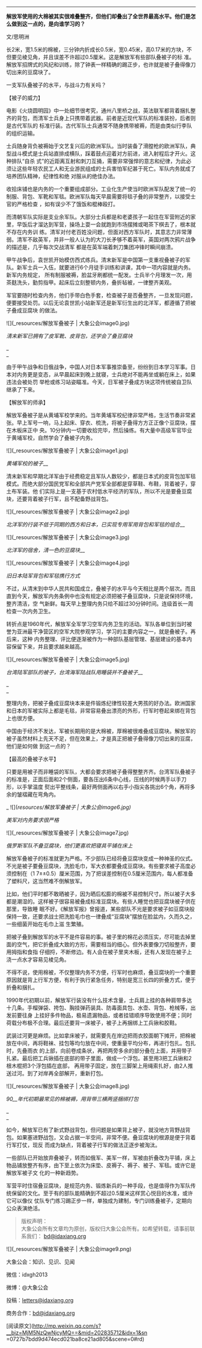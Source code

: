 ****

**解放军使用的大棉被其实很难叠整齐，但他们却叠出了全世界最高水平。他们是怎么做到这一点的，是向谁学习的？**

  

文/思明洲  

  

长2米，宽1.5米的棉被，三分钟内折成长0.5米，宽0.45米，高0.17米的方块，不但要见棱见角，并且误差不许超过0.5厘米。这是解放军有些部队叠被子的标
准。解放军招牌式的风纪和训练，除了钟表一样精确的踢正步，也许就是被子叠得像刀切出来的豆腐块了。

  

一支军队叠被子的水平，与战斗力有关吗？

  

【被子的威力】

  

电影《火烧圆明园》中一处细节很考究，通州八里桥之战，英法联军都背着捆扎整齐的背包，而清军士兵身上只携带着武器。前者是近现代军队的标准装扮，后者则是古代军队的
标准行装。古代军队士兵通常不随身携带被褥，而是由类似行李队的组织运输。

  

士兵随身背负被褥始于文艺复兴后的欧洲军队。当时装备了滑膛枪的欧洲军队，典型战斗模式是士兵站直排成横队，踩着鼓点迎着对方前进，进入射程后才开火。这种排队“自杀
式”的近距离互射和刺刀互捅，需要非常强悍的意志和纪律，为此必须让这些年轻农民工人和无业游民组成的士兵害怕军纪甚于死亡。军队内务就成了培养团队精神，纪律性和绝
对服从的绝佳办法。

  

收拾床铺也是内务的一个重要组成部分。工业化生产使当时欧洲军队配发了统一的制服、背包、军靴和军毯。欧洲军队每天早晨需要将毯子叠的非常整齐，以接受士官的严格检查
，如有误少不了饿饭和棍棒殴打。

  

而清朝军队实际是支业余军队。大部分士兵都是和老婆孩子一起住在军营附近的家里，早饭后才溜达到军营，操场上耍一会就跑到市场摆摊或喝茶下棋去了，根本就不存在内务训
练。清军对付老百姓没问题，但面对西方军队时，其意志力非常薄弱。清军不敌英军，并非一般人认为的大刀长矛够不着英军，英国对两次鸦片战争的描述是，几乎每次交战清军
都是在英军端着刺刀集团冲锋时瞬间崩溃。

  

甲午战争后，袁世凯开始模仿西式练兵。清末新军是中国第一支重视叠被子的军队。新军士兵一入伍，就要进行6个月徒手训练和讲课，其中一项内容就是内务。新军内务规定，
所有制服被褥，脸盆牙刷都统一配发。士兵半个月理发一次，用茶麸洗头，勤剪指甲。起床后立刻整顿内务，叠折毡被，一律整齐美观。

  

军官要随时检查内务，他们手带白色手套，检查被子是否叠整齐，一旦发现问题，便要接受处罚。以后无论袁世凯小站新军还是新军衍生出的北洋军，都遵循了把被子叠成豆腐块
的做法。

  

![](_resources/解放军叠被子 | 大象公会image0.jpg)

_清末新军已拥有了皮军靴、皮背包，还学会了叠豆腐块_  

_  
_

由于甲午战争和日俄战争，中国人对日本军事推崇备至，纷纷到日本学习军事。日本对内务更是变态，从早晨起床到晚上就寝，士兵绝对不能再坐或躺在床上，如果违法会被处罚
举枪或练习站姿瞄准。今天，日军被子叠成方块这项传统被自卫队继承了下来。

  

【解放军的师承】

  

解放军叠被子是从黄埔军校学来的。当年黄埔军校纪律非常严格，生活节奏非常紧张。早上军号一响，马上起床、穿衣、梳洗，将被子叠得方方正正像个豆腐块，摆在木板床正中
央。10分钟内一切要收拾完毕，然后操练。有大量中高级军官毕业于黄埔军校，自然学会了叠被子内务。

  

![](_resources/解放军叠被子 | 大象公会image1.jpg)

_黄埔军校的被子___

清末新军和早期北洋军由于经费稳定且军队人数较少，都是日本式的皮背包加军毯模式。而绝大部分国民党军和全部共产党军全部都是穿草鞋、布鞋，背着被子，穿土布军装。他
们实际上是一支基于农村低水平经济的军队，所以不光是要叠豆腐块，还要背着被子行军，且不配备野战背包。  

  

![](_resources/解放军叠被子 | 大象公会image2.jpg)

_北洋军的行装不低于同期的西方和日本，已实现专用军用背包和军毯的组合___

  

![](_resources/解放军叠被子 | 大象公会image3.jpg)

_北洋军的宿舍，清一色的豆腐块___

  

![](_resources/解放军叠被子 | 大象公会image4.jpg)

_旧日本陆军背包和军毯携行方式_

  

不过，从清末到中华人民共和国成立，叠被子的水平与今天相比是两个层次。而且直到今天，解放军内务条例中也没有规定必须把被子叠豆腐块，只是说保持环境，整齐清洁，空
气新鲜。每天早上整理内务只给不超过30分钟时间。连级首长一周检查一次内务卫生。

  

转折点是1960年代，解放军全军学习空军内务卫生的活动。军队各单位到当时被誉为亚洲最干净营区的空军大院参观学习，学习的主要内容之一，就是叠被子。再后来，这种
内务整理、评比便逐渐被作为一种部队基层管理、基层建设的基本内容保留下来，并且要求越来越高。

  

![](_resources/解放军叠被子 | 大象公会image5.jpg)

_台湾陆军部队的被子，台湾海军陆战队用睡袋并不叠被子___

_  
_

整理内务，把被子叠成豆腐块本来是件锻炼纪律性较差大男孩的好办法。欧洲国家和日本的军被实际上都是毛毯，非常容易叠出漂亮的外形，行军时卷起来绑在背包上也很方便。

  

中国由于经济不发达，军被长期用的是大棉被，厚棉被很难叠成豆腐块。解放军的被子虽然材料上先天不足，但在效果上，才是真正把被子叠得像刀切出来的豆腐，他们是如何做
到这一点的？

  

【最高的叠被子水平】  

  

只要是用被子而非睡袋的军队，大都会要求把被子叠得整整齐齐。台湾军队叠被子的标准是，正面后面和2个侧面，要各压出6条中心线，压线的时候两手以手刀形，以手掌温度
熨出平整线条，最好两侧面再以右手小指尖各挑出6个角，再将多余的皱褶藏在弯角内。

  

_ ![](_resources/解放军叠被子 | 大象公会image6.jpg)_

_美军对内务要求很严格_  

  

![](_resources/解放军叠被子 | 大象公会image7.jpg)

_俄罗斯军队不叠豆腐块，他们更喜欢把寝具平铺在床上_

  

解放军叠被子的标准就更为严格。不少部队已经将叠豆腐块变成一种神圣的仪式。不光是被子要叠豆腐块，洗脸毛巾，军大衣都要叠成豆腐块。有些要求被子高度必须控制在（1
7±±0.5）厘米范围，为了把误差控制在0.5厘米范围内，每人都准备了塑料尺，这当然难不倒解放军。  

  

比如，他们平时都不敢晒被子，因为晒后松膨的棉被不易控制尺寸。所以被子大多都是潮湿的。这样被子很容易被叠成标准豆腐块。有些人睡觉也把豆腐块被子供在那里，导致睡
眠不好。《解放军报》曾报道，某些部队不光是要求被子如豆腐块般保持一致，还要求战士把洗脸毛巾也一律叠成“豆腐块”摆放在脸盆内，久而久之，一些细菌开始在毛巾上滋
生繁殖。

  

把被子叠到解放军的水平不是件容易的事。被子里的棉花必须压实，尽可能去掉里面的空气，把它折叠成大致的方形，需要相当的细心。但外表要像刀切般整齐，要用拇指和食指
仔细捋，不断修边。有人会在被子里夹木板，还有人发现在被子上浇一点水才容易见棱见角。

  

不得不说，使用棉被，不仅整理内务不方便，行军时也麻烦，叠豆腐块的一个重要原因就是背上行军方便，有利于执行紧急任务，特别是宽三长四的折叠方式，便于折叠和捆扎。

  

1990年代初期以前，解放军行装没有什么技术含量，士兵肩上挂的各种肩带多达十几条。手榴弹袋、挎包、胸挂弹药装具、防毒面具包、水壶、背包、枪械等，出发前要往身
上挂好多件物品，极易遗漏物品，或者挂错顺序导致使用不便；同时荷载分布极不合理。最后还要背一床被子，被子上再捆绑上工兵锹和胶鞋。

  

武装过河更是麻烦。比如拿床被子，就需要先在岸边把雨衣胶面朝下摊开，把棉被放在中间，再将鞋袜、挂包等均匀放在中间，使重量平均分布，再进行包扎。包扎时，先叠雨衣
的上部，向前卷成条状，再把两旁多余的部分叠在上面，并用带子扎紧。最后把工兵锹插在底部的带子里面，做成一个浮包。甚至用3把工兵锹和2根木棍把3个浮包插在底部，
再用带子固定，放在三脚架上用绳索扎好，由2人推送过河。到了对岸再全部解开，重新打包。

  

![](_resources/解放军叠被子 | 大象公会image8.jpg)

_90__年代初期最常见的棉被褥，用背带三横两竖捆绑打包_

_  
_

如今，解放军已有了新式野战背包，但问题是如果背上被子，就没地方背野战背包。如果塞进野战包，又会占据一半空间，非常不便。叠豆腐块的根源是便于背着行军打仗，现反
而成为缺点，背着被子行军的做法正逐步被淘汰。

  

一些部队已开始放弃叠被子，转而如俄军、美军一样，军被由折叠改为平铺，床上物品铺放整齐有序，由下至上依次为床垫、皮褥子、褥子、被子、军毯。或许它是解放军被子文
化的一种新趋势。

  

军营平时住宿叠豆腐块，是规范内务、锻炼新兵的一种手段，也是值得作为军队传统保留的文化。至于有的部队能精确到不超过0.5厘米这样赏心悦目的水准，或许它可以像仪
仗队专门练习踢正步一样，单独成为建制，专门训练叠被子，定期向公众表演绝活。

  

  

> 版权声明：  
大象公会所有文章均为原创，版权归大象公会所有。如希望转载，请事前联系我们： bd@idaxiang.org

![](_resources/解放军叠被子 | 大象公会image9.png)

大象公会：知识、见识、见闻

微信：idxgh2013

微博：@大象公会

投稿：letters@idaxiang.org

商务合作：bd@idaxiang.org

  

[阅读原文](http://mp.weixin.qq.com/s?__biz=MjM5NzQwNjcyMQ==&mid=202835712&idx=1&sn
=0727b7bdd9d474ecd021ba8ce21ad805&scene=0#rd)

